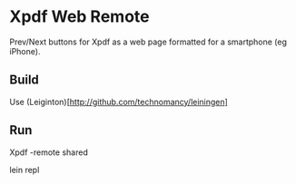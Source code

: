 # Xpdf Web Remote

Prev/Next buttons for Xpdf as a web page formatted for a smartphone (eg iPhone).

## Build

Use (Leiginton)[http://github.com/technomancy/leiningen]

## Run

Xpdf -remote shared <pdf> 

lein repl
